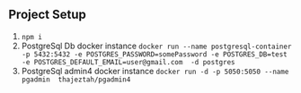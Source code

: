 ## Project Setup
1. ``` npm i ```
2. PostgreSql Db docker instance ``` docker run --name postgresql-container -p 5432:5432 -e POSTGRES_PASSWORD=somePassword -e POSTGRES_DB=test -e POSTGRES_DEFAULT_EMAIL=user@gmail.com  -d postgres ```
3. PostgreSql admin4 docker instance ``` docker run -d -p 5050:5050 --name pgadmin  thajeztah/pgadmin4 ```